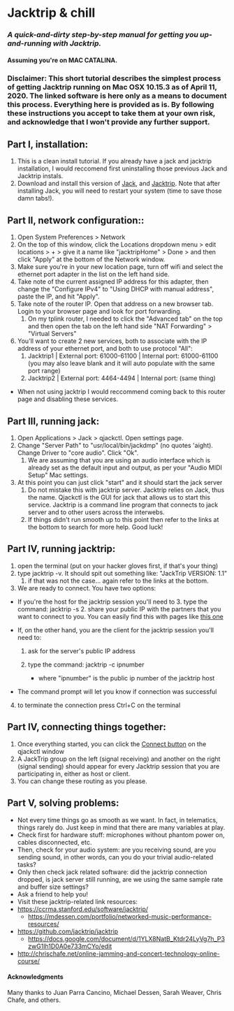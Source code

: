 # Jacktrip & chill

### *A quick-and-dirty step-by-step manual for getting you up-and-running with Jacktrip.*

#### Assuming you're on MAC CATALINA.

### Disclaimer: This short tutorial describes the simplest process of getting Jacktrip running on Mac OSX 10.15.3 as of April 11, 2020. The linked software is here only as a means to document this process. Everything here is provided as is. By following these instructions you accept to take them at your own risk, and acknowledge that I won't provide any further support.

## **Part I, installation**:

1. This is a clean install tutorial. If you already have a jack and jacktrip installation, I would reccomend first uninstalling those previous Jack and Jacktrip instals.
2. Download and install this version of [Jack](https://www.dropbox.com/s/ru3r7ddz53n2qn6/JackOSX.0.92_b3.zip?dl=1), and [Jacktrip](https://www.dropbox.com/s/u9tac9o4bvczip3/JackTrip.pkg?dl=1). Note that after installing Jack, you will need to restart your system (time to save those damn tabs!).

## **Part II, network configuration:**:

1. Open System Preferences > Network
2. On the top of this window, click the Locations dropdown menu > edit locations > + > give it a name like "jacktripHome" > Done > and then click "Apply" at the bottom of the Network window.
3. Make sure you're in your new location page, turn off wifi and select the ethernet port adapter in the list on the left hand side.
4. Take note of the current assigned IP address for this adapter, then change the "Configure IPv4" to "Using DHCP with manual address", paste the IP, and hit "Apply".
5. Take note of the router IP. Open that address on a new browser tab. Login to your browser page and look for port forwarding. 
   1. On my tplink router, I needed to click the "Advanced tab" on the top and then open the tab on the left hand side "NAT Forwarding" > "Virtual Servers"
6. You'll want to create 2 new services, both to associate with the IP address of your ethernet port, and both to use protocol "All":
   1. Jacktrip1 | External port: 61000-61100 | Internal port: 61000-61100 (you may also leave blank and it will auto populate with the same port range)
   2. Jacktrip2 | External port: 4464-4494 | Internal port: (same thing)

- When not using jacktrip I would reccommend coming back to this router page and disabling these services.

## **Part III, running jack**:

1. Open Applications > Jack > qjackctl. Open settings page.
2. Change "Server Path" to "usr/local/bin/jackdmp" (no quotes 'aight). Change Driver to "core audio". Click "Ok".
   1. We are assuming that you are using an audio interface which is already set as the default input and output, as per your "Audio MIDI Setup" Mac settings.
3. At this point you can just click "start" and it should start the jack server 
   1. Do not mistake this with jacktrip server. Jacktrip relies on Jack, thus the name. Qjackctl is the GUI for jack that allows us to start this service. Jacktrip is a command line program that connects to jack server and to other users across the interwebs.
   2. If things didn't run smooth up to this point then refer to the links at the bottom to search for more help. Good luck!

## **Part IV, running jacktrip:**

1. open the terminal (put on your hacker gloves first, if that's your thing)
2. type jacktrip -v. It should spit out something like: "JackTrip VERSION: 1.1"
   1. if that was not the case... again refer to the links at the bottom.
3. We are ready to connect. You have two options:

- If you're the host for the jacktrip session you'll need to
  3. type the command: jacktrip -s
  2. share your public IP with the partners that you want to connect to you. You can easily find this with pages like [this one](https://whatismyipaddress.com/)
- If, on the other hand, you are the client for the jacktrip session you'll need to:

  1. ask for the server's public IP address
  2. type the command: jacktrip -c ipnumber

     - where "ipnumber" is the public ip number of the jacktrip host
- The command prompt will let you know if connection was successful

4. to terminate the connection press Ctrl+C on the terminal

## **Part IV, connecting things together**:

1. Once everything started, you can click the [Connect button](https://ccrma.stanford.edu/software/jacktrip/windows/jack-connect-button.png) on the qjackctl window
2. A JackTrip group on the left (signal receiving) and another on the right (signal sending) should appear for every Jacktrip session that you are participating in, either as host or client.
3. You can change these routing as you please.

## **Part V, solving problems**:

- Not every time things go as smooth as we want. In fact, in telematics, things rarely do. Just keep in mind that there are many variables at play.
- Check first for hardware stuff: microphones without phantom power on, cables disconnected, etc.
- Then, check for your audio system: are you receiving sound, are you sending sound, in other words, can you do your trivial audio-related tasks?
- Only then check jack related software: did the jacktrip connection dropped, is jack server still running, are we using the same sample rate and buffer size settings?
- Ask a friend to help you!
- Visit these jacktrip-related link resources:
- https://ccrma.stanford.edu/software/jacktrip/
	- https://mdessen.com/portfolio/networked-music-performance-resources/
- https://github.com/jacktrip/jacktrip
  - https://docs.google.com/document/d/1YLX8NatB_Ktdr24LyVg7h_P3zwG1lh1D0A0e733mCYo/edit
- http://chrischafe.net/online-jamming-and-concert-technology-online-course/



#### **Acknowledgments**

Many thanks to Juan Parra Cancino, Michael Dessen, Sarah Weaver, Chris Chafe, and others. 